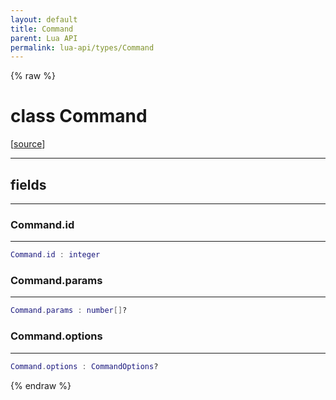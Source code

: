 ```yaml
---
layout: default
title: Command
parent: Lua API
permalink: lua-api/types/Command
---
```


{% raw %}

# class Command





[<a href="https://github.com/beyond-all-reason/RecoilEngine/blob/b29554ca8a91605fa235eafe60ad740783359665/rts/Lua/LuaSyncedRead.cpp#L6138-L6143" target="_blank">source</a>]







---



## fields
---

### Command.id
---
```lua
Command.id : integer
```










### Command.params
---
```lua
Command.params : number[]?
```










### Command.options
---
```lua
Command.options : CommandOptions?
```












{% endraw %}